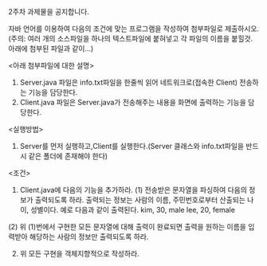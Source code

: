 2주차 과제물을 공지합니다.

자바 언어를 이용하여 다음의 조건에 맞는 프로그램을 작성하여 첨부파일로 제출하시오.
(주의: 여러 개의 소스파일을 하나의 텍스트파일에 붙혀넣고 각 파일의 이름을 붙힐것. 아래에 첨부된 파일과 같이...)

<아래 첨부파일에 대한 설명>
1. Server.java 파일은 info.txt파일을 한줄씩 읽어 네트워크로(접속한 Client) 전송하는 기능을 담당한다.
2. Client.java 파일은 Server.java가 전송해주는 내용을 화면에 출력하는 기능을 담당한다.

<실행방법>
1. Server를 먼저 실행하고,Client를 실행한다.(Server 클래스와 info.txt파일을 반드시 같은 폴더에 존재해야 한다)

<조건>
1. Client.java에 다음의 기능을 추가하라.
(1) 전송받은 문자열을 파싱하여 다음의 정보가 출력되도록 하라.
출력되는 정보는 사람의 이름, 주민번호로부터 산출되는 나이, 성별이다.
예로 다음과 같이 출력된다.
kim, 30, male
lee, 20, female

(2) 위 (1)번에서 구현한 모든 문자열에 대해 출력이 완료되면
출력을 원하는 이름을 입력받아 해당하는 사람의 정보만 출력되도록 하라.


2. 위 모든 구현을 객체지향적으로 작성하라.